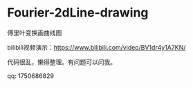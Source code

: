 # Fourier-2dLine-drawing
傅里叶变换画曲线图

bilibili视频演示：https://www.bilibili.com/video/BV1dr4y1A7KN/

代码很乱，懒得整理。有问题可以问我。


qq: 1750686829
